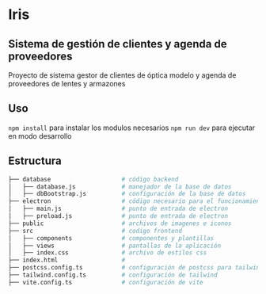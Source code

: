 # Iris
## Sistema de gestión de clientes y agenda de proveedores
Proyecto de sistema gestor de clientes de óptica modelo y agenda de proveedores de lentes y armazones

## Uso

`npm install` para instalar los modulos necesarios
`npm run dev` para ejecutar en modo desarrollo

## Estructura

```bash
├── database                    # código backend
│   ├── database.js             # manejador de la base de datos
│   ├── dbBootstrap.js          # configuración de la base de datos
├── electron                    # código necesario para el funcionamiento de electron
│   ├── main.js                 # punto de entrada de electron
│   ├── preload.js              # punto de entrada de electron
├── public                      # archivos de imagenes e iconos
├── src                         # codigo frontend
│   ├── components              # componentes y plantillas
│   ├── views                   # pantallas de la aplicación
│   ├── index.css               # archivo de estilos css
├── index.html                  # 
├── postcss.config.ts           # configuración de postcss para tailwind
├── tailwind.config.ts          # configuración de tailwind
├── vite.config.ts              # configuración de vite
```